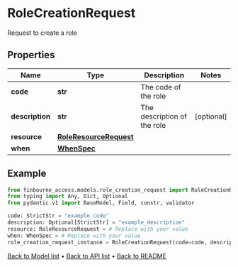 # RoleCreationRequest

Request to create a role
## Properties
Name | Type | Description | Notes
------------ | ------------- | ------------- | -------------
**code** | **str** | The code of the role | 
**description** | **str** | The description of the role | [optional] 
**resource** | [**RoleResourceRequest**](RoleResourceRequest.md) |  | 
**when** | [**WhenSpec**](WhenSpec.md) |  | 
## Example

```python
from finbourne_access.models.role_creation_request import RoleCreationRequest
from typing import Any, Dict, Optional
from pydantic.v1 import BaseModel, Field, constr, validator

code: StrictStr = "example_code"
description: Optional[StrictStr] = "example_description"
resource: RoleResourceRequest = # Replace with your value
when: WhenSpec = # Replace with your value
role_creation_request_instance = RoleCreationRequest(code=code, description=description, resource=resource, when=when)

```

[Back to Model list](../README.md#documentation-for-models) &#8226; [Back to API list](../README.md#documentation-for-api-endpoints) &#8226; [Back to README](../README.md)

